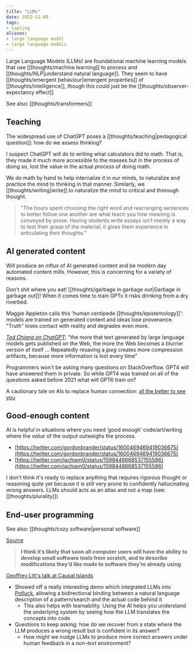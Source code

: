 ```yaml
---
title: "LLMs"
date: 2022-12-09
tags:
- sapling
aliases:
- large language model
- large language models
---
```


Large Language Models (LLMs) are foundational machine learning models that use [[thoughts/machine learning]] to process and [[thoughts/NLP|understand natural language]]. They seem to have [[thoughts/emergent behaviour|emergent properties]] of [[thoughts/intelligence]], though this could just be the  [[thoughts/observer-expectancy effect]]

See also: [[thoughts/transformers]]

## Teaching
The widespread use of ChatGPT poses a [[thoughts/teaching|pedagogical question]]: how do we assess thinking?

I suspect ChatGPT will do to writing what calculators did to math. That is, they made it much more accessible to the masses but in the process of doing so, lost the value in the actual *process* of doing math.

We do math by hand to help internalize it in our minds, to naturalize and practice the mind to thinking in that manner. Similarly, we [[thoughts/writing|write]] to naturalize the mind to critical and thorough thought.

> "The hours spent choosing the right word and rearranging sentences to better follow one another are what teach you how meaning is conveyed by prose. Having students write essays isn’t merely a way to test their grasp of the material; it gives them experience in articulating their thoughts."

## AI generated content
Will produce an influx of AI generated content and be modern day automated content mills. However, this is concerning for a variety of reasons.

Don't shit where you eat! [[thoughts/garbage in garbage out|Garbage in garbage out]]! When it comes time to train GPTx it risks drinking from a dry riverbed.

Maggie Appleton calls this 'human centipede [[thoughts/epistemology]]': models are trained on generated content and ideas lose provenance. "Truth" loses contact with reality and degrades even more.

*[Ted Chiang on ChatGPT](https://www.newyorker.com/tech/annals-of-technology/chatgpt-is-a-blurry-jpeg-of-the-web)*: "the more that text generated by large language models gets published on the Web, the more the Web becomes a blurrier version of itself ... Repeatedly resaving a _jpeg_ creates more compression artifacts, because more information is lost every time"

Programmers won't be asking many questions on StackOverflow. GPT4 will have answered them in private. So while GPT4 was trained on all of the questions asked before 2021 what will GPT6 train on?

A cautionary tale on AIs to replace human connection: [all the better to see you](https://www.kernelmag.io/2/all-the-better-to-see-you)

## Good-enough content
AI is helpful in situations where you need ‘good enough’ code/art/writing where the *value* of the output outweighs the process.
-   [https://twitter.com/gordonbrander/status/1600469469419036675](https://twitter.com/gordonbrander/status/1600469469419036675)
-   [https://twitter.com/jachiam0/status/1598448668537155586](https://twitter.com/jachiam0/status/1598448668537155586)

I don't think it's ready to replace anything that requires rigorous thought or reasoning quite yet because it is still very prone to confidently hallucinating wrong answers. LLMs should acts as an atlas and not a map (see: [[thoughts/plurality]])

## End-user programming
See also: [[thoughts/cozy software|personal software]]

[Source](https://www.geoffreylitt.com/2023/03/25/llm-end-user-programming.html)

> **I think it’s likely that soon all computer users will have the ability to develop small software tools from scratch, and to describe modifications they’d like made to software they’re already using**

[Geoffrey Litt's talk at Causal Islands](https://youtu.be/b0EcpqX2Wq0?t=12645)
- Showed off a really interesting demo which integrated LLMs into [Potluck](https://www.inkandswitch.com/potluck/), allowing a bidirectional binding between a natural language description of a pattern/search and the actual code behind it
	- This also helps with learnability. Using the AI helps you understand the underlying system by seeing how the LLM translates the concepts into code
- Questions to keep asking: how do we recover from a state where the LLM produces a wrong result but is confident in its answer?
	- How might we nudge LLMs to produce more correct answers under human feedback in a *non-text* environment?
